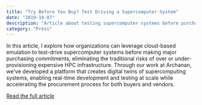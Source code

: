 ```yaml
---
title: "Try Before You Buy? Test Driving a Supercomputer System"
date: "2019-10-07"
description: "Article about testing supercomputer systems before purchase"
category: "Press"
---
```


In this article, I explore how organizations can leverage cloud-based emulation to test-drive supercomputer systems before making major purchasing commitments, eliminating the traditional risks of over or under-provisioning expensive HPC infrastructure. Through our work at Archanan, we've developed a platform that creates digital twins of supercomputing systems, enabling real-time development and testing at scale while accelerating the procurement process for both buyers and vendors.

[Read the full article](https://www.hpcwire.com/2019/10/07/try-before-you-buy-test-driving-a-supercomputer-system/)
